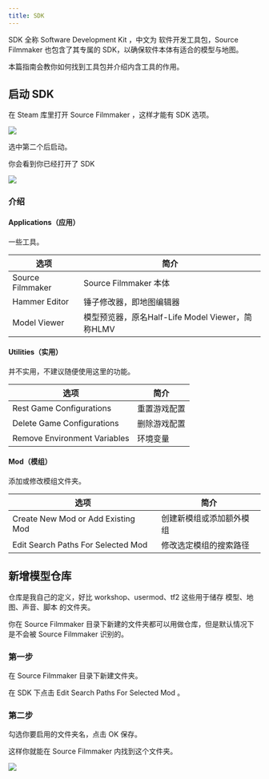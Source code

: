 ```yaml
---
title: SDK
---
```



SDK 全称 Software Development Kit ，中文为 软件开发工具包，Source Filmmaker 也包含了其专属的 SDK，以确保软件本体有适合的模型与地图。

本篇指南会教你如何找到工具包并介绍内含工具的作用。

## 启动 SDK

在 Steam 库里打开 Source Filmmaker ，这样才能有 SDK 选项。

![](https://ae01.alicdn.com/kf/HTB13BieT9zqK1RjSZFjq6zlCFXaM.jpg)

选中第二个后启动。

你会看到你已经打开了 SDK

![](https://ae01.alicdn.com/kf/HTB1y_ahT7zoK1RjSZFlq6yi4VXai.jpg)

### 介绍

#### Applications（应用）

一些工具。

| 选项             | 简介                                             |
| ---------------- | ------------------------------------------------ |
| Source Filmmaker | Source Filmmaker 本体                            |
| Hammer Editor    | 锤子修改器，即地图编辑器                         |
| Model Viewer     | 模型预览器，原名Half-Life Model Viewer，简称HLMV |

#### Utilities（实用）

并不实用，不建议随便使用这里的功能。

| 选项                          | 简介         |
| ----------------------------- | ------------ |
| Rest Game Configurations      | 重置游戏配置 |
| Delete Game Configurations    | 删除游戏配置 |
| Remove  Environment Variables | 环境变量     |
    
#### Mod（模组）

添加或修改模组文件夹。

| 选项                               | 简介                     |
| ---------------------------------- | ------------------------ |
| Create New Mod or Add Existing Mod | 创建新模组或添加额外模组 |
| Edit Search Paths For Selected Mod | 修改选定模组的搜索路径   |

## 新增模型仓库

仓库是我自己的定义，好比 workshop、usermod、tf2 这些用于储存 模型、地图、声音、脚本 的文件夹。

你在 Source Filmmaker 目录下新建的文件夹都可以用做仓库，但是默认情况下是不会被 Source Filmmaker 识别的。

### 第一步

在 Source Filmmaker 目录下新建文件夹。

在 SDK 下点击 Edit Search Paths For Selected Mod 。

### 第二步

勾选你要启用的文件夹名，点击 OK 保存。

这样你就能在 Source Filmmaker 内找到这个文件夹。

![](https://ae01.alicdn.com/kf/HTB1yu5gTYvpK1RjSZFqq6AXUVXaM.jpg)